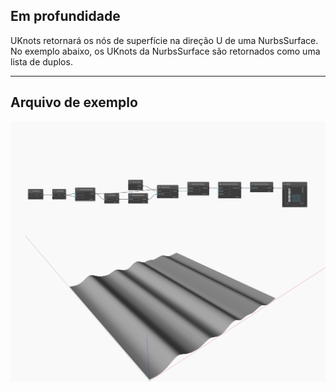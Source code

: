 ## Em profundidade
UKnots retornará os nós de superfície na direção U de uma NurbsSurface. No exemplo abaixo, os UKnots da NurbsSurface são retornados como uma lista de duplos.
___
## Arquivo de exemplo

![UKnots](./Autodesk.DesignScript.Geometry.NurbsSurface.UKnots_img.jpg)

